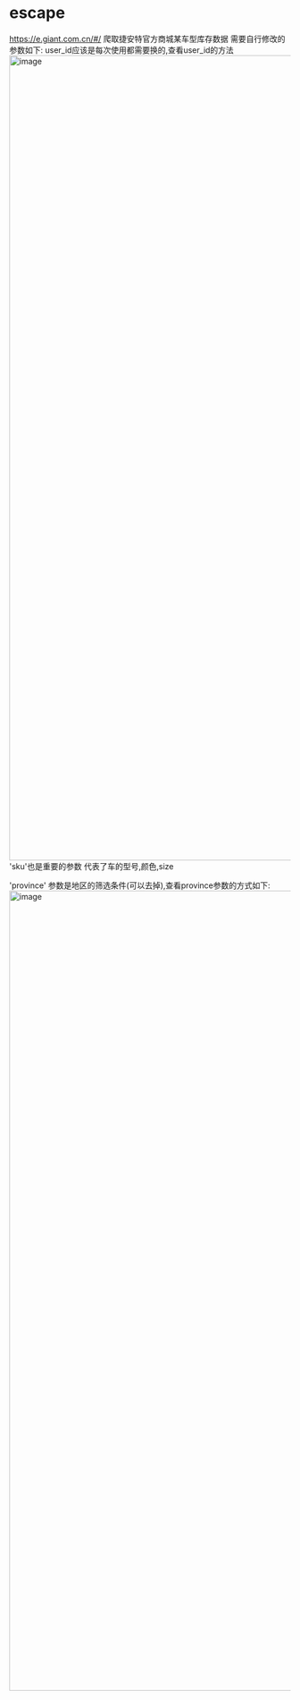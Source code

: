 # escape
https://e.giant.com.cn/#/
爬取捷安特官方商城某车型库存数据
需要自行修改的参数如下:
user_id应该是每次使用都需要换的,查看user_id的方法
<img width="1439" alt="image" src="https://user-images.githubusercontent.com/84185667/177126978-6a3fcada-d486-4831-aff5-a4f0ffbd7c06.png">
'sku'也是重要的参数  代表了车的型号,颜色,size

'province' 参数是地区的筛选条件(可以去掉),查看province参数的方式如下:
<img width="1430" alt="image" src="https://user-images.githubusercontent.com/84185667/177128164-1b96717f-1c9d-4716-bf57-0d7cb0b82a01.png">



